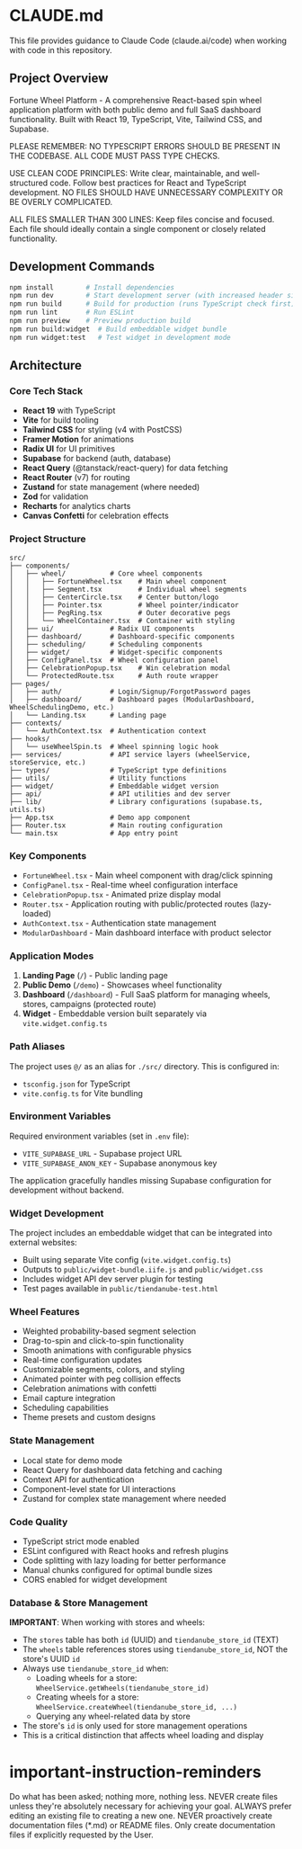 # CLAUDE.md

This file provides guidance to Claude Code (claude.ai/code) when working with code in this repository.

## Project Overview

Fortune Wheel Platform - A comprehensive React-based spin wheel application platform with both public demo and full SaaS dashboard functionality. Built with React 19, TypeScript, Vite, Tailwind CSS, and Supabase.

PLEASE REMEMBER: NO TYPESCRIPT ERRORS SHOULD BE PRESENT IN THE CODEBASE. ALL CODE MUST PASS TYPE CHECKS.

USE CLEAN CODE PRINCIPLES: Write clear, maintainable, and well-structured code. Follow best practices for React and TypeScript development. NO FILES SHOULD HAVE UNNECESSARY COMPLEXITY OR BE OVERLY COMPLICATED.

ALL FILES SMALLER THAN 300 LINES: Keep files concise and focused. Each file should ideally contain a single component or closely related functionality.

## Development Commands

```bash
npm install        # Install dependencies
npm run dev        # Start development server (with increased header size for Node.js)
npm run build      # Build for production (runs TypeScript check first)
npm run lint       # Run ESLint
npm run preview    # Preview production build
npm run build:widget  # Build embeddable widget bundle
npm run widget:test   # Test widget in development mode
```

## Architecture

### Core Tech Stack

- **React 19** with TypeScript
- **Vite** for build tooling
- **Tailwind CSS** for styling (v4 with PostCSS)
- **Framer Motion** for animations
- **Radix UI** for UI primitives
- **Supabase** for backend (auth, database)
- **React Query** (@tanstack/react-query) for data fetching
- **React Router** (v7) for routing
- **Zustand** for state management (where needed)
- **Zod** for validation
- **Recharts** for analytics charts
- **Canvas Confetti** for celebration effects

### Project Structure

```
src/
├── components/
│   ├── wheel/           # Core wheel components
│   │   ├── FortuneWheel.tsx    # Main wheel component
│   │   ├── Segment.tsx         # Individual wheel segments
│   │   ├── CenterCircle.tsx    # Center button/logo
│   │   ├── Pointer.tsx         # Wheel pointer/indicator
│   │   ├── PegRing.tsx         # Outer decorative pegs
│   │   └── WheelContainer.tsx  # Container with styling
│   ├── ui/              # Radix UI components
│   ├── dashboard/       # Dashboard-specific components
│   ├── scheduling/      # Scheduling components
│   ├── widget/          # Widget-specific components
│   ├── ConfigPanel.tsx  # Wheel configuration panel
│   ├── CelebrationPopup.tsx    # Win celebration modal
│   └── ProtectedRoute.tsx      # Auth route wrapper
├── pages/
│   ├── auth/            # Login/Signup/ForgotPassword pages
│   ├── dashboard/       # Dashboard pages (ModularDashboard, WheelSchedulingDemo, etc.)
│   └── Landing.tsx      # Landing page
├── contexts/
│   └── AuthContext.tsx  # Authentication context
├── hooks/
│   └── useWheelSpin.ts  # Wheel spinning logic hook
├── services/            # API service layers (wheelService, storeService, etc.)
├── types/               # TypeScript type definitions
├── utils/               # Utility functions
├── widget/              # Embeddable widget version
├── api/                 # API utilities and dev server
├── lib/                 # Library configurations (supabase.ts, utils.ts)
├── App.tsx              # Demo app component
├── Router.tsx           # Main routing configuration
└── main.tsx             # App entry point
```

### Key Components

- `FortuneWheel.tsx` - Main wheel component with drag/click spinning
- `ConfigPanel.tsx` - Real-time wheel configuration interface
- `CelebrationPopup.tsx` - Animated prize display modal
- `Router.tsx` - Application routing with public/protected routes (lazy-loaded)
- `AuthContext.tsx` - Authentication state management
- `ModularDashboard` - Main dashboard interface with product selector

### Application Modes

1. **Landing Page** (`/`) - Public landing page
2. **Public Demo** (`/demo`) - Showcases wheel functionality
3. **Dashboard** (`/dashboard`) - Full SaaS platform for managing wheels, stores, campaigns (protected route)
4. **Widget** - Embeddable version built separately via `vite.widget.config.ts`

### Path Aliases

The project uses `@/` as an alias for `./src/` directory. This is configured in:
- `tsconfig.json` for TypeScript
- `vite.config.ts` for Vite bundling

### Environment Variables

Required environment variables (set in `.env` file):
- `VITE_SUPABASE_URL` - Supabase project URL
- `VITE_SUPABASE_ANON_KEY` - Supabase anonymous key

The application gracefully handles missing Supabase configuration for development without backend.

### Widget Development

The project includes an embeddable widget that can be integrated into external websites:
- Built using separate Vite config (`vite.widget.config.ts`)
- Outputs to `public/widget-bundle.iife.js` and `public/widget.css`
- Includes widget API dev server plugin for testing
- Test pages available in `public/tiendanube-test.html`

### Wheel Features

- Weighted probability-based segment selection
- Drag-to-spin and click-to-spin functionality
- Smooth animations with configurable physics
- Real-time configuration updates
- Customizable segments, colors, and styling
- Animated pointer with peg collision effects
- Celebration animations with confetti
- Email capture integration
- Scheduling capabilities
- Theme presets and custom designs

### State Management

- Local state for demo mode
- React Query for dashboard data fetching and caching
- Context API for authentication
- Component-level state for UI interactions
- Zustand for complex state management where needed

### Code Quality

- TypeScript strict mode enabled
- ESLint configured with React hooks and refresh plugins
- Code splitting with lazy loading for better performance
- Manual chunks configured for optimal bundle sizes
- CORS enabled for widget development

### Database & Store Management

**IMPORTANT**: When working with stores and wheels:
- The `stores` table has both `id` (UUID) and `tiendanube_store_id` (TEXT)
- The `wheels` table references stores using `tiendanube_store_id`, NOT the store's UUID `id`
- Always use `tiendanube_store_id` when:
  - Loading wheels for a store: `WheelService.getWheels(tiendanube_store_id)`
  - Creating wheels for a store: `WheelService.createWheel(tiendanube_store_id, ...)`
  - Querying any wheel-related data by store
- The store's `id` is only used for store management operations
- This is a critical distinction that affects wheel loading and display

# important-instruction-reminders
Do what has been asked; nothing more, nothing less.
NEVER create files unless they're absolutely necessary for achieving your goal.
ALWAYS prefer editing an existing file to creating a new one.
NEVER proactively create documentation files (*.md) or README files. Only create documentation files if explicitly requested by the User.
